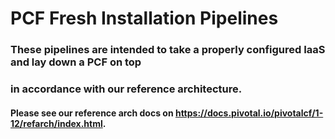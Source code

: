 # PCF Fresh Installation Pipelines

### These pipelines are intended to take a properly configured IaaS and lay down a PCF on top
### in accordance with our reference architecture.
#### Please see our reference arch docs on https://docs.pivotal.io/pivotalcf/1-12/refarch/index.html.
